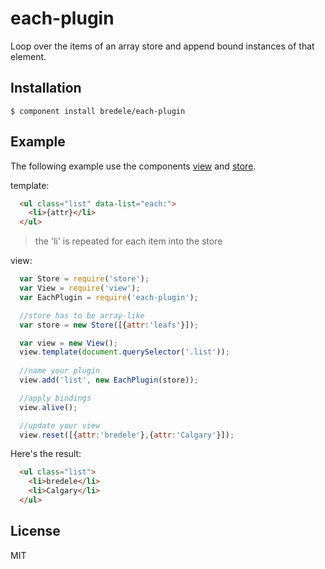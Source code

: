 # each-plugin

  Loop over the items of an array store and append bound instances of that element. 


## Installation

    $ component install bredele/each-plugin

## Example

The following example use the components [view](https://github.com/leafs/view) and [store](https://github.com/leafs/store).

template:

```html
  <ul class="list" data-list="each:">
    <li>{attr}</li>
  </ul>
```
  > the 'li' is repeated for each item into the store

view:

```js
  var Store = require('store');
  var View = require('view');
  var EachPlugin = require('each-plugin');

  //store has to be array-like
  var store = new Store([{attr:'leafs'}]);

  var view = new View();
  view.template(document.querySelector('.list'));
  
  //name your plugin
  view.add('list', new EachPlugin(store));

  //apply bindings
  view.alive();

  //update your view
  view.reset([{attr:'bredele'},{attr:'Calgary'}]);
```
   
Here's the result:

```html
  <ul class="list">
    <li>bredele</li>
    <li>Calgary</li>    
  </ul>
```

## License

  MIT
